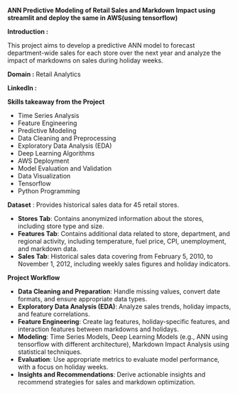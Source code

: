 **ANN Predictive Modeling of Retail Sales and Markdown Impact using streamlit and deploy the same in AWS(using tensorflow)**


**Introduction :**

This project aims to develop a predictive ANN model to forecast department-wide sales for each store over the next year and analyze the impact of markdowns on sales during holiday weeks. 


**Domain :** Retail Analytics

**LinkedIn :** 

**Skills takeaway from the Project**

- Time Series Analysis
- Feature Engineering
- Predictive Modeling
- Data Cleaning and Preprocessing
- Exploratory Data Analysis (EDA)
- Deep Learning Algorithms
- AWS Deployment
- Model Evaluation and Validation
- Data Visualization
- Tensorflow
- Python Programming


**Dataset** : Provides historical sales data for 45 retail stores.

- **Stores Tab**: Contains anonymized information about the stores, including store type and size.
- **Features Tab**: Contains additional data related to store, department, and regional activity, including temperature, fuel price, CPI, unemployment, and markdown data.
- **Sales Tab**: Historical sales data covering from February 5, 2010, to November 1, 2012, including weekly sales figures and holiday indicators.


**Project Workflow**

- **Data Cleaning and Preparation**: Handle missing values, convert date formats, and ensure appropriate data types.
- **Exploratory Data Analysis (EDA)**: Analyze sales trends, holiday impacts, and feature correlations.
- **Feature Engineering**: Create lag features, holiday-specific features, and interaction features between markdowns and holidays.
- **Modeling**: Time Series Models, Deep Learning Models (e.g., ANN using tensorflow with different architecture), Markdown Impact Analysis using statistical techniques.
- **Evaluation**: Use appropriate metrics to evaluate model performance, with a focus on holiday weeks.
- **Insights and Recommendations**: Derive actionable insights and recommend strategies for sales and markdown optimization.



